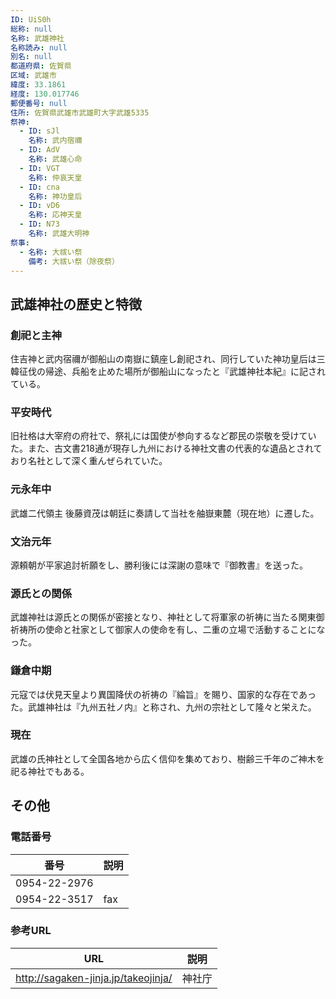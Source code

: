 ```yaml
---
ID: UiS0h
総称: null
名称: 武雄神社
名称読み: null
別名: null
都道府県: 佐賀県
区域: 武雄市
緯度: 33.1861
経度: 130.017746
郵便番号: null
住所: 佐賀県武雄市武雄町大字武雄5335
祭神:
  - ID: sJl
    名称: 武内宿禰
  - ID: AdV
    名称: 武雄心命
  - ID: VGT
    名称: 仲哀天皇
  - ID: cna
    名称: 神功皇后
  - ID: vD6
    名称: 応神天皇
  - ID: N73
    名称: 武雄大明神
祭事:
  - 名称: 大祓い祭
    備考: 大祓い祭（除夜祭）
---
```


## 武雄神社の歴史と特徴

### 創祀と主神

住吉神と武内宿禰が御船山の南嶽に鎮座し創祀され、同行していた神功皇后は三韓征伐の帰途、兵船を止めた場所が御船山になったと『武雄神社本紀』に記されている。

### 平安時代

旧社格は大宰府の府社で、祭礼には国使が参向するなど郡民の崇敬を受けていた。また、古文書218通が現存し九州における神社文書の代表的な遺品とされており名社として深く重んぜられていた。

### 元永年中

武雄二代領主 後藤資茂は朝廷に奏請して当社を舳嶽東麓（現在地）に遷した。

### 文治元年

源頼朝が平家追討祈願をし、勝利後には深謝の意味で『御教書』を送った。

### 源氏との関係

武雄神社は源氏との関係が密接となり、神社として将軍家の祈祷に当たる関東御祈祷所の使命と社家として御家人の使命を有し、二重の立場で活動することになった。

### 鎌倉中期

元寇では伏見天皇より異国降伏の祈祷の『綸旨』を賜り、国家的な存在であった。武雄神社は『九州五社ノ内』と称され、九州の宗社として隆々と栄えた。

### 現在

武雄の氏神社として全国各地から広く信仰を集めており、樹齢三千年のご神木を祀る神社でもある。

## その他

### 電話番号

| 番号         | 説明 |
| ------------ | ---- |
| 0954-22-2976 |      |
| 0954-22-3517 | fax  |

### 参考URL

| URL                                 | 説明   |
| ----------------------------------- | ------ |
| http://sagaken-jinja.jp/takeojinja/ | 神社庁 |
